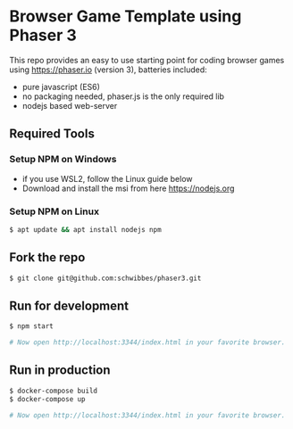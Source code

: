 # Browser Game Template using Phaser 3

This repo provides an easy to use starting point for coding browser games using https://phaser.io (version 3), batteries included:
* pure javascript (ES6)
* no packaging needed, phaser.js is the only required lib
* nodejs based web-server

## Required Tools

### Setup NPM on Windows
- if you use WSL2, follow the Linux guide below
- Download and install the msi from here https://nodejs.org

### Setup NPM on Linux
```bash
$ apt update && apt install nodejs npm
```

## Fork the repo
```bash
$ git clone git@github.com:schwibbes/phaser3.git
```

## Run for development
```bash
$ npm start

# Now open http://localhost:3344/index.html in your favorite browser.
```

## Run in production
```bash
$ docker-compose build
$ docker-compose up

# Now open http://localhost:3344/index.html in your favorite browser.
```
